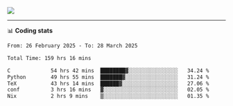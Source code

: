 <picture>
  <source
  srcset="https://github-readme-stats.vercel.app/api?username=sant0s12&show_icons=true&theme=dark"
  media="(prefers-color-scheme: dark)"
  />
  <source
  srcset="https://github-readme-stats.vercel.app/api?username=sant0s12&show_icons=true"
  media="(prefers-color-scheme: light)"
  />
  <img src="https://github-readme-stats.vercel.app/api?username=sant0s12&show_icons=true" />
</picture>

---

📊 **Coding stats**

<!--START_SECTION:waka-->

```txt
From: 26 February 2025 - To: 28 March 2025

Total Time: 159 hrs 16 mins

C             54 hrs 42 mins  ████████▓░░░░░░░░░░░░░░░░   34.24 %
Python        49 hrs 55 mins  ███████▓░░░░░░░░░░░░░░░░░   31.24 %
TeX           43 hrs 14 mins  ██████▓░░░░░░░░░░░░░░░░░░   27.06 %
conf          3 hrs 16 mins   ▓░░░░░░░░░░░░░░░░░░░░░░░░   02.05 %
Nix           2 hrs 9 mins    ▒░░░░░░░░░░░░░░░░░░░░░░░░   01.35 %
```

<!--END_SECTION:waka-->
